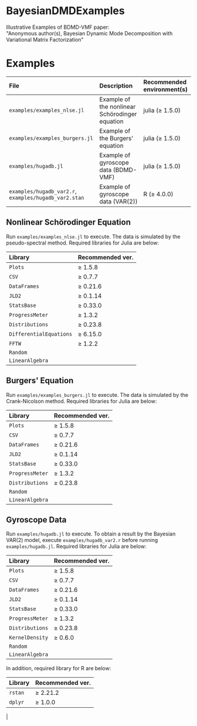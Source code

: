 # BayesianDMDExamples
Illustrative Examples of BDMD-VMF paper:  
"Anonymous author(s), Bayesian Dynamic Mode Decomposition with Variational Matrix Factorization"

# Examples

|File|Description|Recommended environment(s)|
|:---|:----------|:-------------------------|
|`examples/examples_nlse.jl`|Example of the nonlinear Schörodinger equation|julia (≥ 1.5.0)|
|`examples/examples_burgers.jl`|Example of the Burgers' equation|julia (≥ 1.5.0)|
|`examples/hugadb.jl`|Example of gyroscope data (BDMD-VMF)|julia (≥ 1.5.0)|
|`examples/hugadb_var2.r`, `examples/hugadb_var2.stan`|Example of gyroscope data (VAR(2))|R (≥ 4.0.0)|


## Nonlinear Schörodinger Equation
Run `examples/examples_nlse.jl` to execute.
The data is simulated by the pseudo-spectral method.
Required libraries for Julia are below:

|Library|Recommended ver.|
|:------|:---------------|
|`Plots`  |≥ 1.5.8|
|`CSV`  |≥ 0.7.7|
|`DataFrames`  |≥ 0.21.6|
|`JLD2`  |≥ 0.1.14|
|`StatsBase`  |≥ 0.33.0|
|`ProgressMeter`  |≥ 1.3.2|
|`Distributions`  |≥ 0.23.8|
|`DifferentialEquations`  |≥ 6.15.0|
|`FFTW`  |≥ 1.2.2|
|`Random`  ||
|`LinearAlgebra`  ||

## Burgers' Equation
Run `examples/examples_burgers.jl` to execute.
The data is simulated by the Crank-Nicolson method.
Required libraries for Julia are below:

|Library|Recommended ver.|
|:------|:---------------|
|`Plots`  |≥ 1.5.8|
|`CSV`  |≥ 0.7.7|
|`DataFrames`  |≥ 0.21.6|
|`JLD2`  |≥ 0.1.14|
|`StatsBase`  |≥ 0.33.0|
|`ProgressMeter`  |≥ 1.3.2|
|`Distributions`  |≥ 0.23.8|
|`Random`  ||
|`LinearAlgebra`  ||



## Gyroscope Data
Run `examples/hugadb.jl` to execute.
To obtain a result by the Bayesian VAR(2) model,
execute `examples/hugadb_var2.r` before running `examples/hugadb.jl`.
Required libraries for Julia are below:

|Library|Recommended ver.|
|:------|:---------------|
|`Plots`  |≥ 1.5.8|
|`CSV`  |≥ 0.7.7|
|`DataFrames`  |≥ 0.21.6|
|`JLD2`  |≥ 0.1.14|
|`StatsBase`  |≥ 0.33.0|
|`ProgressMeter`  |≥ 1.3.2|
|`Distributions`  |≥ 0.23.8|
|`KernelDensity` |≥ 0.6.0|
|`Random`  ||
|`LinearAlgebra`  ||

In addition, required library for R are below:

|Library|Recommended ver.|
|:------|:---------------|
|`rstan`  |≥ 2.21.2|
|`dplyr`  |≥ 1.0.0|
|
